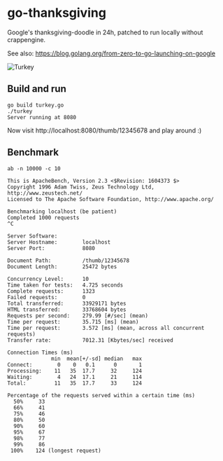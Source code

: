 # go-thanksgiving

Google's thanksgiving-doodle in 24h, patched to run locally without crappengine.

See also: https://blog.golang.org/from-zero-to-go-launching-on-google

![Turkey](https://blog.golang.org/from-zero-to-go-launching-on-google_image03.png)

## Build and run

```
go build turkey.go
./turkey
Server running at 8080
```

Now visit http://localhost:8080/thumb/12345678 and play around :)

## Benchmark

```
ab -n 10000 -c 10

This is ApacheBench, Version 2.3 <$Revision: 1604373 $>
Copyright 1996 Adam Twiss, Zeus Technology Ltd, http://www.zeustech.net/
Licensed to The Apache Software Foundation, http://www.apache.org/

Benchmarking localhost (be patient)
Completed 1000 requests
^C

Server Software:        
Server Hostname:        localhost
Server Port:            8080

Document Path:          /thumb/12345678
Document Length:        25472 bytes

Concurrency Level:      10
Time taken for tests:   4.725 seconds
Complete requests:      1323
Failed requests:        0
Total transferred:      33929171 bytes
HTML transferred:       33768604 bytes
Requests per second:    279.99 [#/sec] (mean)
Time per request:       35.715 [ms] (mean)
Time per request:       3.572 [ms] (mean, across all concurrent requests)
Transfer rate:          7012.31 [Kbytes/sec] received

Connection Times (ms)
              min  mean[+/-sd] median   max
Connect:        0    0   0.1      0       1
Processing:    11   35  17.7     32     124
Waiting:        4   24  17.1     21     114
Total:         11   35  17.7     33     124

Percentage of the requests served within a certain time (ms)
  50%     33
  66%     41
  75%     46
  80%     50
  90%     60
  95%     67
  98%     77
  99%     86
 100%    124 (longest request)
```
